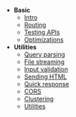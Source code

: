 * **Basic**
    * [Intro](/#stric)
    * [Routing](/basic/routing/main)
    * [Testing APIs](/basic/routing/testing)
    * [Optimizations](/basic/routing/optimizations)
* **Utilities**
    * [Query parsing](/basic/utils/query)
    * [File streaming](/basic/utils/file-streaming)
    * [Input validation](/basic/utils/input-validation)
    * [Sending HTML](/basic/utils/sending-html)
    * [Quick response](/basic/utils/quick-response)
    * [CORS](/basic/utils/cors)
    * [Clustering](basic/utils/clustering)
    * [Utilities](basic/utils/more)
